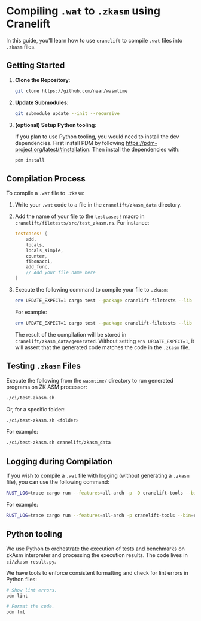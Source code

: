 
# Compiling `.wat` to `.zkasm` using Cranelift

In this guide, you'll learn how to use `cranelift` to compile `.wat` files into `.zkasm` files.

## Getting Started

1. **Clone the Repository**:
   ```bash
   git clone https://github.com/near/wasmtime
   ```

2. **Update Submodules**:
   ```bash
   git submodule update --init --recursive
   ```

3. **(optional) Setup Python tooling**:

   If you plan to use Python tooling, you would need to install the dev dependencies.
   First install PDM by following https://pdm-project.org/latest/#installation. Then install the
   dependencies with:
   ```bash
   pdm install
   ```

## Compilation Process

To compile a `.wat` file to `.zkasm`:

1. Write your `.wat` code to a file in the `cranelift/zkasm_data` directory.

2. Add the name of your file to the `testcases!` macro in `cranelift/filetests/src/test_zkasm.rs`. For instance:

   ```rust
   testcases! {
       add,
       locals,
       locals_simple,
       counter,
       fibonacci,
       add_func,
       // Add your file name here
   }
   ```

3. Execute the following command to compile your file to `.zkasm`:

   ```bash
   env UPDATE_EXPECT=1 cargo test --package cranelift-filetests --lib -- test_zkasm::tests::<filename> --exact --nocapture
   ```

   For example:

   ```bash
   env UPDATE_EXPECT=1 cargo test --package cranelift-filetests --lib -- test_zkasm::tests::add --exact --nocapture
   ```

   The result of the compilation will be stored in `cranelift/zkasm_data/generated`. Without setting `env UPDATE_EXPECT=1`, it will assert that the generated code matches the code in the `.zkasm` file.

## Testing `.zkasm` Files

Execute the following from the `wasmtime/` directory to run generated programs on ZK ASM processor:

   ```bash
   ./ci/test-zkasm.sh
   ```

   Or, for a specific folder:

   ```bash
   ./ci/test-zkasm.sh <folder>
   ```

   For example:

   ```bash
   ./ci/test-zkasm.sh cranelift/zkasm_data
   ```

## Logging during Compilation

If you wish to compile a `.wat` file with logging (without generating a `.zkasm` file), you can use the following command:

   ```bash
   RUST_LOG=trace cargo run --features=all-arch -p -D cranelift-tools --bin=clif-util wasm --target=zkasm <filepath>
   ```

   For example:

   ```bash
   RUST_LOG=trace cargo run --features=all-arch -p cranelift-tools --bin=clif-util wasm --target=zkasm cranelift/zkasm_data/add.wat 2>trace.txt
   ```

## Python tooling

We use Python to orchestrate the execution of tests and benchmarks on zkAsm interpreter and
processing the execution results. The code lives in `ci/zkasm-result.py`.

We have tools to enforce consistent formatting and check for lint errors in Python files:

```bash
# Show lint errors.
pdm lint

# Format the code.
pdm fmt
```
